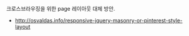 크로스브라우징을 위한 page 레이아웃 대체 방안.

- http://osvaldas.info/responsive-jquery-masonry-or-pinterest-style-layout

